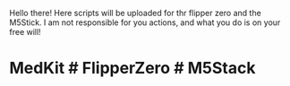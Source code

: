 Hello there! Here scripts will be uploaded for thr flipper zero and the M5Stick.
I am not responsible for you actions, and what you do is on your free will!
# MedKit # FlipperZero # M5Stack
